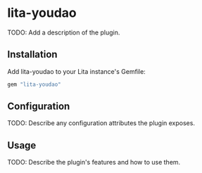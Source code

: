 # lita-youdao

TODO: Add a description of the plugin.

## Installation

Add lita-youdao to your Lita instance's Gemfile:

``` ruby
gem "lita-youdao"
```

## Configuration

TODO: Describe any configuration attributes the plugin exposes.

## Usage

TODO: Describe the plugin's features and how to use them.
